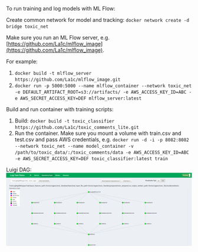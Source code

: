 To run training and log models with ML Flow:

Create common network for model and tracking: `docker network create -d bridge toxic_net`

Make sure you run an ML Flow server, e.g. [https://github.com/La1c/mlflow_image](https://github.com/La1c/mlflow_image).

For example: 
1. `docker build -t mlflow_server https://github.com/La1c/mlflow_image.git`
2. `docker run -p 5000:5000 --name mlflow_container --network toxic_net -e DEFAULT_ARTIFACT_ROOT=s3://artifacts/ -e AWS_ACCESS_KEY_ID=ABC -e AWS_SECRET_ACCESS_KEY=DEF mlflow_server:latest`

Build and run container with training scripts:

1. Build: `docker build -t toxic_classifier https://github.com/La1c/toxic_comments_lite.git`
2. Run the container. Make sure you mount a volume with train.csv and test.csv and pass AWS credentials, e.g.
`docker run -d -i -p 8082:8082 --network toxic_net --name model_container -v /path/to/toxic_data/:/toxic_comments/data -e AWS_ACCESS_KEY_ID=ABC -e AWS_SECRET_ACCESS_KEY=DEF toxic_classifier:latest train`

Luigi DAG:
![dag](dag.PNG)
